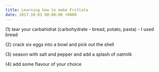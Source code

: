 ```yaml
---
title: Learning how to make Frittata
date: 2017-10-01 00:00:00 +0000
---
```



(1) tear your carbahidrat (carbohydrate - bread, potato, pasta) - I used bread

(2) crack six eggs into a bowl and pick out the shell

(3) season with salt and pepper and add a splash of oatmilk

(4) add some flavour of your choice

